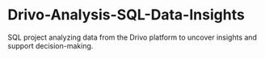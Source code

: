# Drivo-Analysis-SQL-Data-Insights
SQL project analyzing data from the Drivo platform to uncover insights and support decision-making.
